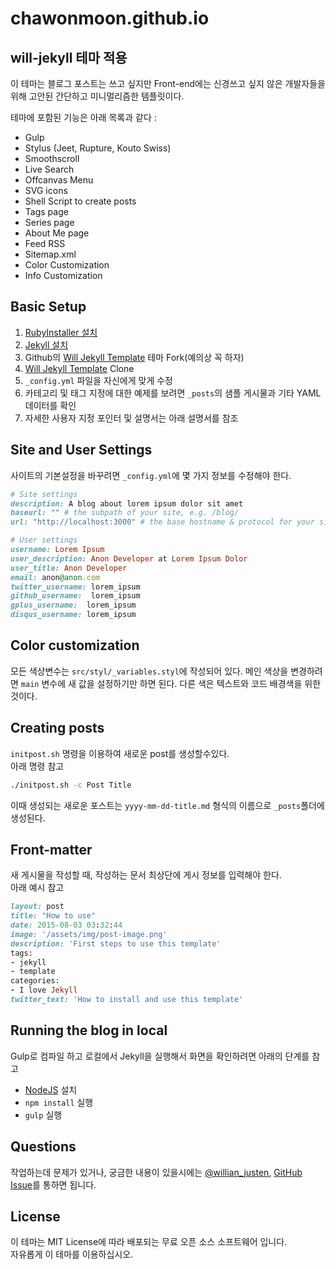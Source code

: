 # chawonmoon.github.io

## will-jekyll 테마 적용

이 테마는 블로그 포스트는 쓰고 싶지만 Front-end에는 신경쓰고 싶지 않은 개발자들을 위해 고안된 간단하고 미니멀리즘한 템플릿이다.

테마에 포함된 기능은 아래 목록과 같다 :

- Gulp
- Stylus (Jeet, Rupture, Kouto Swiss)
- Smoothscroll
- Live Search
- Offcanvas Menu
- SVG icons
- Shell Script to create posts
- Tags page
- Series page
- About Me page
- Feed RSS
- Sitemap.xml
- Color Customization
- Info Customization

## Basic Setup

1. [RubyInstaller 설치](https://rubyinstaller.org/)
2. [Jekyll 설치](http://jekyllrb.com)
3. Github의 [Will Jekyll Template](https://github.com/willianjusten/will-jekyll-template/fork) 테마 Fork(예의상 꼭 하자)
4. [Will Jekyll Template](https://github.com/willianjusten/will-jekyll-template/fork) Clone
5. `_config.yml` 파일을 자신에게 맞게 수정
6. 카테고리 및 태그 지정에 대한 예제를 보려면 `_posts`의 샘플 게시물과 기타 YAML 데이터를 확인
7. 자세한 사용자 지정 포인터 및 설명서는 아래 설명서를 참조

## Site and User Settings

사이트의 기본설정을 바꾸려면 `_config.yml`에 몇 가지 정보를 수정해야 한다.

```ruby
# Site settings
description: A blog about lorem ipsum dolor sit amet
baseurl: "" # the subpath of your site, e.g. /blog/
url: "http://localhost:3000" # the base hostname & protocol for your site 

# User settings
username: Lorem Ipsum
user_description: Anon Developer at Lorem Ipsum Dolor
user_title: Anon Developer
email: anon@anon.com
twitter_username: lorem_ipsum
github_username:  lorem_ipsum
gplus_username:  lorem_ipsum
disqus_username: lorem_ipsum
```

## Color customization

모든 색상변수는 `src/styl/_variables.styl`에 작성되어 있다. 메인 색상을 변경하려면 `main` 변수에 새 값을 설정하기만 하면 된다. 다른 색은 텍스트와 코드 배경색을 위한 것이다.

## Creating posts

`initpost.sh` 명령을 이용하여 새로운 post를 생성할수있다.  
아래 명령 참고

```bash
./initpost.sh -c Post Title
```

이때 생성되는 새로운 포스트는 `yyyy-mm-dd-title.md` 형식의 이름으로 `_posts`폴더에 생성된다.

## Front-matter 

새 게시물을 작성할 때, 작성하는 문서 최상단에 게시 정보를 입력해야 한다.  
아래 예시 참고

```ruby
layout: post
title: "How to use"
date: 2015-08-03 03:32:44
image: '/assets/img/post-image.png'
description: 'First steps to use this template'
tags:
- jekyll 
- template 
categories:
- I love Jekyll
twitter_text: 'How to install and use this template'
```


## Running the blog in local

Gulp로 컴파일 하고 로컬에서 Jekyll을 실행해서 화면을 확인하려면 아래의 단계를 참고 

- [NodeJS](https://nodejs.org/) 설치
- `npm install` 실행 
- `gulp` 실행

## Questions

작업하는데 문제가 있거나, 궁금한 내용이 있을시에는 [@willian_justen](https://twitter.com/willian_justen), [GitHub Issue](https://github.com/willianjusten/will-jekyll-template/issues/new)를 통하면 됩니다.  

## License

이 테마는 MIT License에 따라 배포되는 무료 오픈 소스 소프트웨어 입니다.    
자유롭게 이 테마를 이용하십시오.